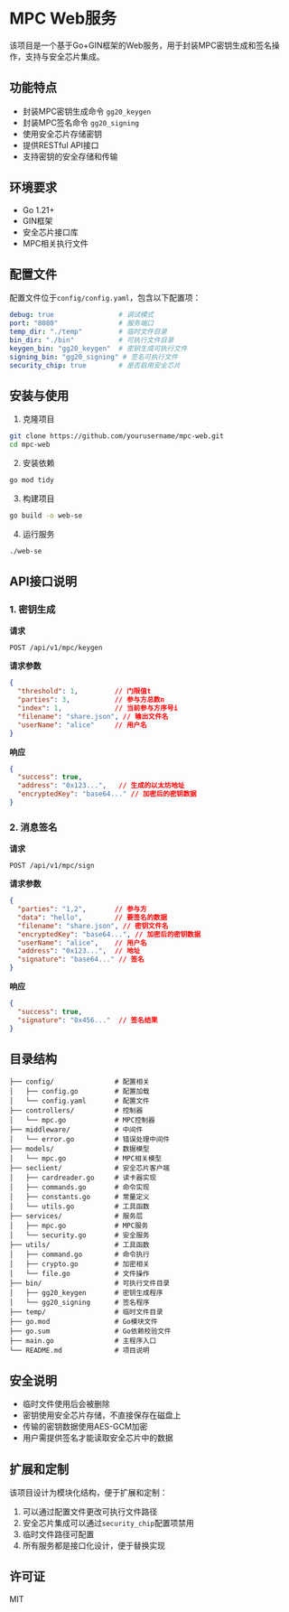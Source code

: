 # MPC Web服务

该项目是一个基于Go+GIN框架的Web服务，用于封装MPC密钥生成和签名操作，支持与安全芯片集成。

## 功能特点

- 封装MPC密钥生成命令 `gg20_keygen`
- 封装MPC签名命令 `gg20_signing`
- 使用安全芯片存储密钥
- 提供RESTful API接口
- 支持密钥的安全存储和传输

## 环境要求

- Go 1.21+
- GIN框架
- 安全芯片接口库
- MPC相关执行文件

## 配置文件

配置文件位于`config/config.yaml`，包含以下配置项：

```yaml
debug: true                # 调试模式
port: "8080"               # 服务端口
temp_dir: "./temp"         # 临时文件目录
bin_dir: "./bin"           # 可执行文件目录
keygen_bin: "gg20_keygen"  # 密钥生成可执行文件
signing_bin: "gg20_signing" # 签名可执行文件
security_chip: true        # 是否启用安全芯片
```

## 安装与使用

1. 克隆项目
```bash
git clone https://github.com/yourusername/mpc-web.git
cd mpc-web
```

2. 安装依赖
```bash
go mod tidy
```

3. 构建项目
```bash
go build -o web-se
```

4. 运行服务
```bash
./web-se
```

## API接口说明

### 1. 密钥生成

**请求**

```
POST /api/v1/mpc/keygen
```

**请求参数**

```json
{
  "threshold": 1,         // 门限值t
  "parties": 3,           // 参与方总数n
  "index": 1,             // 当前参与方序号i
  "filename": "share.json", // 输出文件名
  "userName": "alice"     // 用户名
}
```

**响应**

```json
{
  "success": true,
  "address": "0x123...",   // 生成的以太坊地址
  "encryptedKey": "base64..." // 加密后的密钥数据
}
```

### 2. 消息签名

**请求**

```
POST /api/v1/mpc/sign
```

**请求参数**

```json
{
  "parties": "1,2",       // 参与方
  "data": "hello",        // 要签名的数据
  "filename": "share.json", // 密钥文件名
  "encryptedKey": "base64...", // 加密后的密钥数据
  "userName": "alice",    // 用户名
  "address": "0x123...",  // 地址
  "signature": "base64..." // 签名
}
```

**响应**

```json
{
  "success": true,
  "signature": "0x456..."  // 签名结果
}
```

## 目录结构

```
├── config/               # 配置相关
│   ├── config.go         # 配置加载
│   └── config.yaml       # 配置文件
├── controllers/          # 控制器
│   └── mpc.go            # MPC控制器
├── middleware/           # 中间件
│   └── error.go          # 错误处理中间件
├── models/               # 数据模型
│   └── mpc.go            # MPC相关模型
├── seclient/             # 安全芯片客户端
│   ├── cardreader.go     # 读卡器实现
│   ├── commands.go       # 命令实现
│   ├── constants.go      # 常量定义
│   └── utils.go          # 工具函数
├── services/             # 服务层
│   ├── mpc.go            # MPC服务
│   └── security.go       # 安全服务
├── utils/                # 工具函数
│   ├── command.go        # 命令执行
│   ├── crypto.go         # 加密相关
│   └── file.go           # 文件操作
├── bin/                  # 可执行文件目录
│   ├── gg20_keygen       # 密钥生成程序
│   └── gg20_signing      # 签名程序
├── temp/                 # 临时文件目录
├── go.mod                # Go模块文件
├── go.sum                # Go依赖校验文件
├── main.go               # 主程序入口
└── README.md             # 项目说明
```

## 安全说明

- 临时文件使用后会被删除
- 密钥使用安全芯片存储，不直接保存在磁盘上
- 传输的密钥数据使用AES-GCM加密
- 用户需提供签名才能读取安全芯片中的数据

## 扩展和定制

该项目设计为模块化结构，便于扩展和定制：

1. 可以通过配置文件更改可执行文件路径
2. 安全芯片集成可以通过`security_chip`配置项禁用
3. 临时文件路径可配置
4. 所有服务都是接口化设计，便于替换实现

## 许可证

MIT 